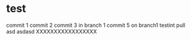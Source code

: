 # test
commit 1
commit 2
commit 3 in branch 1
commit 5 on branch1
testint pull
asd
asdasd
XXXXXXXXXXXXXXXXX
